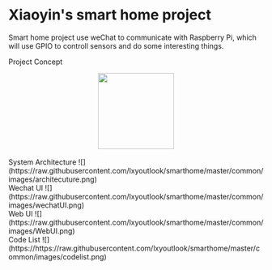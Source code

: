 # Xiaoyin's smart home project

Smart home project use weChat to communicate with Raspberry Pi, which will use GPIO to controll sensors and do some interesting things.

Project Concept
<div align=center><img width="150" height="150" src="https://raw.githubusercontent.com/lxyoutlook/smarthome/master/common/images/concept.png"/></div>
<br>
System Architecture
![](https://raw.githubusercontent.com/lxyoutlook/smarthome/master/common/images/architecuture.png)
<br>
Wechat UI
![](https://raw.githubusercontent.com/lxyoutlook/smarthome/master/common/images/wechatUI.png)
<br>
Web UI
![](https://raw.githubusercontent.com/lxyoutlook/smarthome/master/common/images/WebUI.png)
<br>
Code List
![](https://https://raw.githubusercontent.com/lxyoutlook/smarthome/master/common/images/codelist.png)






